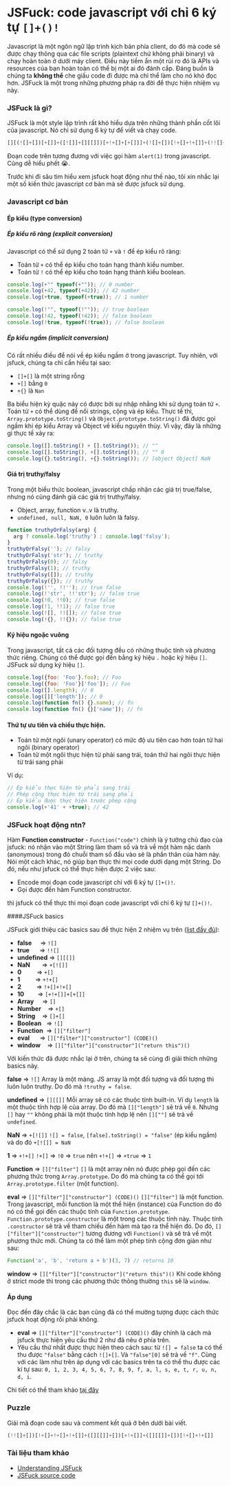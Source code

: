 # JSFuck: code javascript với chỉ 6 ký tự `[]+()!`

Javascript là một ngôn ngữ lập trình kịch bản phía client, do đó mà code sẽ được chạy thông qua các file scripts (plaintext chứ không phải binary) và chạy hoàn toàn ở dưới máy client. Điều này tiềm ẩn một rủi ro đó là APIs và resources của bạn hoàn toàn có thể bị một ai đó đánh cắp. Đáng buồn là chúng ta **không thể** che giấu code đi được mà chỉ thể làm cho nó khó đọc hơn. JSFuck là một trong những phương pháp ra đời để thực hiện nhiệm vụ này.

### JSFuck là gì?
JSFuck là một style lập trình rất khó hiểu dựa trên những thành phần cốt lõi của javascript. Nó chỉ sử dụng 6 ký tự để viết và chạy code.

```javascript
[][(![]+[])[+[]]+([![]]+[][[]])[+!+[]+[+[]]]+(![]+[])[!+[]+!+[]]+(!![]+[])[+[]]+(!![]+[])[!+[]+!+[]+!+[]]+(!![]+[])[+!+[]]][([][(![]+[])[+[]]+([![]]+[][[]])[+!+[]+[+[]]]+(![]+[])[!+[]+!+[]]+(!![]+[])[+[]]+(!![]+[])[!+[]+!+[]+!+[]]+(!![]+[])[+!+[]]]+[])[!+[]+!+[]+!+[]]+(!![]+[][(![]+[])[+[]]+([![]]+[][[]])[+!+[]+[+[]]]+(![]+[])[!+[]+!+[]]+(!![]+[])[+[]]+(!![]+[])[!+[]+!+[]+!+[]]+(!![]+[])[+!+[]]])[+!+[]+[+[]]]+([][[]]+[])[+!+[]]+(![]+[])[!+[]+!+[]+!+[]]+(!![]+[])[+[]]+(!![]+[])[+!+[]]+([][[]]+[])[+[]]+([][(![]+[])[+[]]+([![]]+[][[]])[+!+[]+[+[]]]+(![]+[])[!+[]+!+[]]+(!![]+[])[+[]]+(!![]+[])[!+[]+!+[]+!+[]]+(!![]+[])[+!+[]]]+[])[!+[]+!+[]+!+[]]+(!![]+[])[+[]]+(!![]+[][(![]+[])[+[]]+([![]]+[][[]])[+!+[]+[+[]]]+(![]+[])[!+[]+!+[]]+(!![]+[])[+[]]+(!![]+[])[!+[]+!+[]+!+[]]+(!![]+[])[+!+[]]])[+!+[]+[+[]]]+(!![]+[])[+!+[]]]((![]+[])[+!+[]]+(![]+[])[!+[]+!+[]]+(!![]+[])[!+[]+!+[]+!+[]]+(!![]+[])[+!+[]]+(!![]+[])[+[]]+(![]+[][(![]+[])[+[]]+([![]]+[][[]])[+!+[]+[+[]]]+(![]+[])[!+[]+!+[]]+(!![]+[])[+[]]+(!![]+[])[!+[]+!+[]+!+[]]+(!![]+[])[+!+[]]])[!+[]+!+[]+[+[]]]+[+!+[]]+(!![]+[][(![]+[])[+[]]+([![]]+[][[]])[+!+[]+[+[]]]+(![]+[])[!+[]+!+[]]+(!![]+[])[+[]]+(!![]+[])[!+[]+!+[]+!+[]]+(!![]+[])[+!+[]]])[!+[]+!+[]+[+[]]])()
```
Đoạn code trên tương đương với việc gọi hàm `alert(1)` trong javascript. Cũng dễ hiểu phết 😭.

Trước khi đi sâu tìm hiểu xem jsfuck hoạt động như thế nào, tôi xin nhắc lại một số kiến thức javascript cơ bản mà sẽ được jsfuck sử dụng.
### Javascript cơ bản
#### Ép kiểu (type conversion)
##### Ép kiểu rõ ràng (explicit conversion)
Javascript có thể sử dụng 2 toán tử `+` và `!` để ép kiểu rõ ràng:
* Toán tử `+` có thể ép kiểu cho toán hạng thành kiểu number.
* Toán tử `!` có thể ép kiểu cho toán hạng thành kiểu boolean.
```javascript
console.log(+"" typeof(+"")); // 0 number
console.log(+42, typeof(+42)); // 42 number
console.log(+true, typeof(+true)); // 1 number

console.log(!"", typeof(!"")); // true boolean
console.log(!42, typeof(!42)); // false boolean
console.log(!true, typeof(!true)); // false boolean
```
##### Ép kiểu ngầm (implicit conversion)
Có rất nhiều điều để nói về ép kiểu ngầm ở trong javascript. Tuy nhiên, với jsfuck, chúng ta chỉ cần hiểu tại sao:
* `[]+[]` là một string rỗng
* `+[]` bằng `0`
* `+{}` là `Nan`

Ba biểu hiện kỳ quặc này có được bởi sự nhập nhằng khi sử dụng toán tử `+`. Toán tử `+` có thể dùng để nối strings, cộng và ép kiểu.
Thực tế thì, `Array.prototype.toString()` và `Object.prototype.toString()` đã được gọi ngầm khi ép kiểu Array và Object về kiểu nguyên thủy. Vì vậy, đây là những gì thực tế xảy ra:
```javascript
console.log([].toString() + [].toString()); // ""
console.log([].toString(), +[].toString()); // "" 0
console.log({}.toString(), +{}.toString()); // [object Object] NaN
```
#### Giá trị truthy/falsy
Trong một biểu thức boolean, javascript chấp nhận các giá trị true/false, nhưng nó cũng đánh giá các giá trị truthy/falsy.
* Object, array, function v..v là truthy.
* `undefined, null, NaN, 0` luôn luôn là falsy.

```javascript
function truthyOrFalsy(arg) {
  arg ? console.log('truthy') : console.log('falsy');
}
truthyOrFalsy(''); // falsy
truthyOrFalsy('str'); // truthy
truthyOrFalsy(0); // falsy
truthyOrFalsy(1); // truthy
truthyOrFalsy([]); // truthy
truthyOrFalsy({}); // truthy
console.log(!'', !!''); // true false
console.log(!'str', !!'str'); // false true
console.log(!0, !!0); // true false
console.log(!1, !!1); // false true
console.log(![], !![]); // false true
console.log(!{}, !!{}); // false true
```
#### Ký hiệu ngoặc vuông
Trong javascript, tất cả các đối tượng đều có những thuộc tính và phương thức riêng. Chúng có thể được gọi đến bằng ký hiệu `.` hoặc ký hiệu `[]`. JSFuck sử dụng ký hiệu `[]`.
```javascript
console.log({foo: 'Foo'}.foo); // Foo
console.log({foo: 'Foo'}['foo']); // Foo
console.log([].length); // 0
console.log([]['length']); // 0
console.log(function fn() {}.name); // fn
console.log(function fn() {}['name']); // fn
```
#### Thứ tự ưu tiên và chiều thực hiện.
* Toán tử một ngôi (unary operator) có mức độ ưu tiên cao hơn toán tử hai ngôi (binary operator)
* Toán tử một ngôi thực hiện từ phải sang trái, toán thử hai ngôi thực hiện từ trái sang phải

Ví dụ:
```javascript
// Ép kiểu thực hiện từ phải sang trái
// Phép cộng thực hiện từ trái sang phải
// Ép kiểu được thực hiện trước phép cộng
console.log(+'41' + +true); // 42
```


### JSFuck hoạt động ntn?
Hàm **Function constructor** - `Function("code")` chính là ý tưởng chủ đạo của jsfuck: nó nhận vào một String làm tham số và trả về một hàm nặc danh (anonymous) trong đó chuỗi tham số đầu vào sẽ là phần thân của hàm này. Nói một cách khác, nó giúp bạn thực thi mọi code dưới dạng một String. Do đó, nếu như jsfuck có thể thực hiện được 2 việc sau:
* Encode mọi đoạn code javascript chỉ với 6 ký tự `[]+()!`.
* Gọi được đến hàm Function constructor.

thì jsfuck có thể thực thi mọi đoạn code javascript với chỉ 6 ký tự `[]+()!`.

####JSFuck basics

JSFuck giới thiệu các basics sau để thực hiện 2 nhiệm vụ trên ([list đầy đủ](https://github.com/aemkei/jsfuck/blob/master/jsfuck.js)):
* **false**&nbsp;&nbsp;&nbsp;&nbsp;&nbsp;=> `![]`
* **true**&nbsp;&nbsp;&nbsp;&nbsp;&nbsp;&nbsp;=> `!![]`
* **undefined** => `[][[]]`
* **NaN**&nbsp;&nbsp;&nbsp;&nbsp;&nbsp;&nbsp;&nbsp;=> `+[![]]`
* **0**&nbsp;&nbsp;&nbsp;&nbsp;&nbsp;&nbsp;&nbsp;&nbsp;&nbsp;=> `+[]`
* **1**&nbsp;&nbsp;&nbsp;&nbsp;&nbsp;&nbsp;&nbsp;&nbsp;&nbsp;=> `+!+[]`
* **2**&nbsp;&nbsp;&nbsp;&nbsp;&nbsp;&nbsp;&nbsp;&nbsp;&nbsp;=> `!+[]+!+[]`
* **10**&nbsp;&nbsp;&nbsp;&nbsp;&nbsp;&nbsp;&nbsp;&nbsp;=> `[+!+[]]+[+[]]`
* **Array**&nbsp;&nbsp;&nbsp;&nbsp;&nbsp;=> `[]`
* **Number**&nbsp;&nbsp;&nbsp;&nbsp;=> `+[]`
* **String**&nbsp;&nbsp;&nbsp;&nbsp;=> `[]+[]`
* **Boolean**&nbsp;&nbsp;&nbsp;=> `![]`
* **Function**&nbsp;&nbsp;=> `[]["filter"]`
* **eval**&nbsp;&nbsp;&nbsp;&nbsp;&nbsp;&nbsp;=> `[]["filter"]["constructor"] (CODE)()`
* **window**&nbsp;&nbsp;&nbsp;&nbsp;=> `[]["filter"]["constructor"]("return this")()`

Với kiến thức đã được nhắc lại ở trên, chúng ta sẽ cùng đi giải thích những basics này.

**false** => `![]`
Array là một mảng. JS array là một đối tượng và đối tượng thì luôn luôn truthy. Do đó mà `!truthy = false`.

**undefined** => `[][[]]`
Mỗi array sẽ có các thuộc tính built-in. Ví dụ `length` là một thuộc tính hợp lệ của array. Do đó mà `[]["length"]` sẽ trả về `0`. Nhưng `[]` hay `""` không phải là một thuộc tính hợp lệ nên `[][""]` sẽ trả về `undefined`.

**NaN** => `+[![]]`
`![] = false`, `[false].toString() = "false"`  (ép kiểu ngầm) và do đó `+[![]] = NaN`

**1** => `+!+[]`
`!+[]` => `!0` => `true` nên `+!+[]` => `+true` => `1`

**Function** => `[]["filter"]`
`[]` là một array nên nó được phép gọi đến các phương thức trong `Array.prototype`. Do đó mà chúng ta có thể gọi tới `Array.prototype.filter` (một function).

**eval** => `[]["filter"]["constructor"] (CODE)()`
`[]["filter"]` là một function. Trong javascript, mỗi function là một thể hiện (instance) của Function do đó nó có thể gọi đến các thuộc tính của `Function.prototype`. `Function.prototype.constructor` là một trong các thuộc tính này. Thuộc tính `.constructor` sẽ trả về tham chiếu đến hàm mà tạo ra thể hiện đó. Do đó, `[]["filter"]["constructor"]` tương đương với `Function()` và sẽ trả về một phương thức mới. Chúng ta có thể làm một phép tính cộng đơn giản như sau:
```javascript
Function('a', 'b', 'return a + b')(3, 7) // returns 10
```
**window** => `[]["filter"]["constructor"]("return this")()`
Khi code không ở strict mode thì trong các phương thức thông thường `this` sẽ là `window`.

#### Áp dụng
Đọc đến đây chắc là các bạn cũng đã có thể mường tượng được cách thức jsfuck hoạt động rồi phải không.
* **eval** => `[]["filter"]["constructor"] (CODE)()` đây chính là cách mà jsfuck thực hiện yêu cầu thứ 2 như đã nêu ở phía trên.
* Yêu cầu thứ nhất được thực hiện theo cách sau: từ `![] = false` ta có thể thu được `"false"` bằng cách `![]+[]`. Và `"false"[0]` sẽ trả về `"f"`. Cùng với các làm như trên áp dụng với các basics trên ta có thể thu được các kí tự sau: `0, 1, 2, 3, 4, 5, 6, 7, 8, 9, f, a, l, s, e, t, r, u, n, d, i`.

Chi tiết có thể tham khảo [tại đây](https://github.com/aemkei/jsfuck)

### Puzzle
Giải mã đoạn code sau và comment kết quả ở bên dưới bài viết.
```javascript
(!![]+[])[!+[]+!+[]+!+[]]+([][[]]+[])[+!+[]]+([][[]]+[])[!+[]+!+[]]
```
### Tài liệu tham khảo
* [Understanding JSFuck](https://badacadabra.github.io/Understanding-JSFuck/)
* [JSFuck source code](https://github.com/aemkei/jsfuck)

